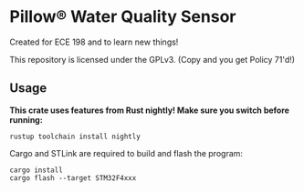 # Pillow® Water Quality Sensor

Created for ECE 198 and to learn new things! 

This repository is licensed under the GPLv3. (Copy and you get Policy 71'd!)

## Usage

**This crate uses features from Rust nightly! Make sure you switch before running:**

```
rustup toolchain install nightly
``` 

Cargo and STLink are required to build and flash the program:

```
cargo install
cargo flash --target STM32F4xxx
```
